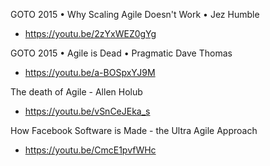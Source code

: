 GOTO 2015 • Why Scaling Agile Doesn't Work • Jez Humble
* https://youtu.be/2zYxWEZ0gYg

GOTO 2015 • Agile is Dead • Pragmatic Dave Thomas
* https://youtu.be/a-BOSpxYJ9M

The death of Agile - Allen Holub
* https://youtu.be/vSnCeJEka_s

How Facebook Software is Made - the Ultra Agile Approach
* https://youtu.be/CmcE1pvfWHc
